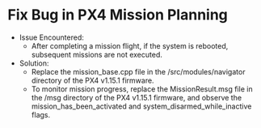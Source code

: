 # Fix Bug in PX4 Mission Planning
- Issue Encountered:
  - After completing a mission flight, if the system is rebooted, subsequent missions are not executed.
- Solution:
  - Replace the mission_base.cpp file in the /src/modules/navigator directory of the PX4 v1.15.1 firmware.
  - To monitor mission progress, replace the MissionResult.msg file in the /msg directory of the PX4 v1.15.1 firmware, and observe the mission_has_been_activated and system_disarmed_while_inactive flags.
